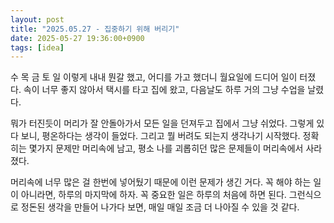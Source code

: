 ```yaml
---
layout: post
title: "2025.05.27 - 집중하기 위해 버리기"
date: 2025-05-27 19:36:00+0900
tags: [idea]
---
```


수 목 금 토 일 이렇게 내내 뭔갈 했고, 어디를 가고 했더니 월요일에 드디어 일이 터졌다.
속이 너무 좋지 않아서 택시를 타고 집에 왔고, 다음날도 하루 거의 그냥 수업을 날렸다.

뭐가 터진듯이 머리가 잘 안돌아가서 모든 일을 던져두고 집에서 그냥 쉬었다. 그렇게 있다 보니, 평온하다는 생각이 들었다. 그리고 뭘 버려도 되는지 생각나기 시작했다. 정확히는 몇가지 문제만 머리속에 남고, 평소 나를 괴롭히던 많은 문제들이 머리속에서 사라졌다.

머리속에 너무 많은 걸 한번에 넣어뒀기 때문에 이런 문제가 생긴 거다.
꼭 해야 하는 일이 아니라면, 하루의 마지막에 하자. 꼭 중요한 일은 하루의 처음에 하면 된다.
그런식으로 정돈된 생각을 만들어 나가다 보면, 매일 매일 조금 더 나아질 수 있을 것 같다.
